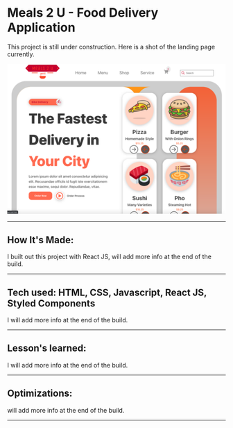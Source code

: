 # Meals 2 U - Food Delivery Application

This project is still under construction. Here is a shot of the landing page currently.

<!-- **Link to project: [Live-demo]https://jscorz-luxur.netlify.app** -->

<!-- <img src="/images/MOL-screenshot.png">
![alt text](https://github.com/Jscorz/MethodOfLociSim/blob/MOL-screenshot.png?raw=true) -->

![meals2u](src/assets/meals2u1.png)

<!-- ![meals2u2](/img/meals2u2.png)

![meals2u3](/img/meals2u3.png)

![meals2u4](/img/meals2u4.png)

![meals2u5](/img/meals2u5.png)

![meals2u6](/img/meals2u7.png) -->

---

## **How It's Made:**

I built out this project with React JS, will add more info at the end of the build.

---

## **Tech used:** HTML, CSS, Javascript, React JS, Styled Components

I will add more info at the end of the build.

---

 <!-- I began building out the markup of the page making the design elements similar to other websites I enjoyed the design of. I decided how many sections of the site I would need and laid out a starter template for the grid container and applied it so. Then i started building out more grid layouts within each section starting with the header. I used various svg's for the icons and images from free-hosting sites. I used grid to rest another image across an already-existing image as it's made easier with CSS grid. I will add some Javascript functionality to the website at a later date. -->

## **Lesson's learned:**

I will add more info at the end of the build.

---

<!-- The main takeaway I had for this project was definitely layout-based. I got much more comfortable with the way that CSS grid and its properties work. I also learned to layover an image over an image without having to use absolute positioning. -->

## **Optimizations:**

will add more info at the end of the build.

---

<!-- Not much has been optimized past getting the layout extremely responsive. I will add Javascript functionality to it later. -->
